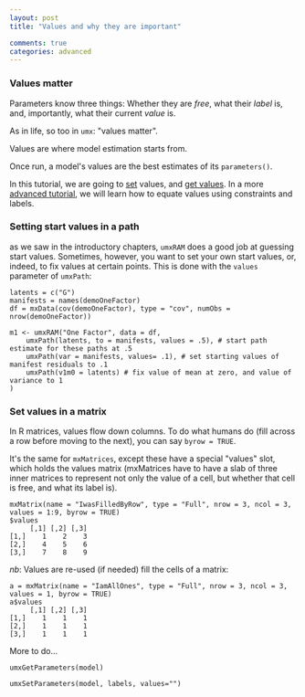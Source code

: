 ```yaml
---
layout: post
title: "Values and why they are important"

comments: true
categories: advanced 
---
```


### Values matter

Parameters know three things: Whether they are *free*, what their *label* is, and, importantly, what their current *value* is.

As in life, so too in `umx`: "values matter".

Values are where model estimation starts from.

Once run, a model's values are the best estimates of its `parameters()`.

In this tutorial, we are going to [set](#setStarts) values, and [get values](#getValues). In a more [advanced tutorial](http://tbates.github.io/advanced/2020/10/03/detailed-How-labels-work.html), we will learn how to equate values using constraints and labels.


### Setting start values in a path
as we saw in the introductory chapters, `umxRAM` does a good job at guessing start values. Sometimes, however, you want to set your own start values, or, indeed, to fix values at certain points. This is done with the `values` parameter of `umxPath`: 

``` splus
latents = c("G")
manifests = names(demoOneFactor)
df = mxData(cov(demoOneFactor), type = "cov", numObs = nrow(demoOneFactor))

m1 <- umxRAM("One Factor", data = df,
	umxPath(latents, to = manifests, values = .5), # start path estimate for these paths at .5
	umxPath(var = manifests, values= .1), # set starting values of manifest residuals to .1
	umxPath(v1m0 = latents) # fix value of mean at zero, and value of variance to 1
)

```

### Set values in a matrix

In R matrices, values flow down columns. To do what humans do (fill across a row before moving to the next), you can say `byrow = TRUE`.

It's the same for `mxMatrices`, except these have a special "values" slot, which holds the values matrix (mxMatrices have to have a slab of three inner matrices to represent not only the value of a cell, but whether that cell is free, and what its label is).


``` splus
mxMatrix(name = "IwasFilledByRow", type = "Full", nrow = 3, ncol = 3, values = 1:9, byrow = TRUE)
$values
     [,1] [,2] [,3]
[1,]    1    2    3
[2,]    4    5    6
[3,]    7    8    9
```

*nb*: Values are re-used (if needed) fill the cells of a matrix:

``` splus
a = mxMatrix(name = "IamAllOnes", type = "Full", nrow = 3, ncol = 3, values = 1, byrow = TRUE)
a$values
     [,1] [,2] [,3]
[1,]    1    1    1
[2,]    1    1    1
[3,]    1    1    1

```




More to do...

``` splus
umxGetParameters(model)
```

``` splus
umxSetParameters(model, labels, values="")
```
